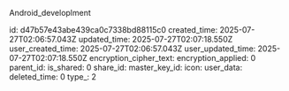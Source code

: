 Android_developlment

id: d47b57e43abe439ca0c7338bd88115c0
created_time: 2025-07-27T02:06:57.043Z
updated_time: 2025-07-27T02:07:18.550Z
user_created_time: 2025-07-27T02:06:57.043Z
user_updated_time: 2025-07-27T02:07:18.550Z
encryption_cipher_text: 
encryption_applied: 0
parent_id: 
is_shared: 0
share_id: 
master_key_id: 
icon: 
user_data: 
deleted_time: 0
type_: 2